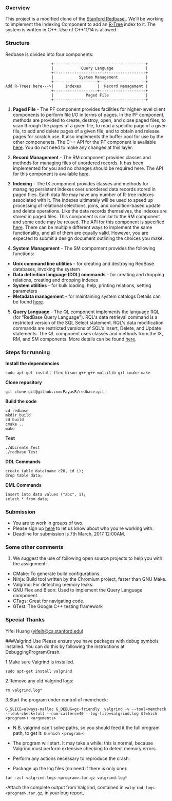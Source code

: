 ### Overview
This project is a modified clone of the [Stanford Redbase.](https://web.stanford.edu/class/cs346/2015/redbase.html). We'll be working to implement the Indexing Component to add an [R-Tree](http://dl.acm.org/citation.cfm?id=602266) index to it. The system is written in C++. Use of C++11/14 is allowed.

### Structure
Redbase is divided into four components:

```
                    +----------------------------------------+
                    |            Query Language              | 
                    +----------------------------------------+
                    |           System Management            |
                    +-------------------+--------------------+
Add R-Trees here--->|     Indexes       |  Record Management |
                    +-------------------+--------------------+
                    |              Paged File                |
                    +----------------------------------------+
```
1. **Paged File** - The PF component provides facilities for higher-level client components to perform file I/O in terms of pages. In the PF component, methods are provided to create, destroy, open, and close paged files, to scan through the pages of a given file, to read a specific page of a given file, to add and delete pages of a given file, and to obtain and release pages for scratch use. It also implements the buffer pool for use by the other componenets. The C++ API for the PF component is available [here](https://web.stanford.edu/class/cs346/2015/redbase-pf.html). You do not need to make any changes at this layer.

2. **Record Management** -  The RM component provides classes and methods for managing files of unordered records.  It has been implemented for you and no changes should be required here. The API for this component is available [here](https://web.stanford.edu/class/cs346/2015/redbase-rm.html).  

3. **Indexing** - The IX component provides classes and methods for managing persistent indexes over unordered data records stored in paged files. Each data file may have any number of R-tree indexes associated with it. The indexes ultimately will be used to speed up processing of relational selections, joins, and condition-based update and delete operations. Like the data records themselves, the indexes are stored in paged files. This component is similar to the RM component and some code may be reused. The API for this component is specified [here](https://web.stanford.edu/class/cs346/2015/redbase-ix.html). There can be multiple different ways to implement the same functionality, and all of them are equally valid. However, you are expected to submit a design document outlining the choices you make.

4. **System Management** - The SM compoment provides the following functions:
  - __Unix command line utilities__ - for creating and destroying RedBase databases, invoking the system
  - __Data definition language (DDL) commands__ - for creating and dropping relations, creating and dropping indexes
  - __System utilities__ - for bulk loading, help, printing relations, setting parameters
  - __Metadata management__ - for maintaining system catalogs
  Details can be found [here](https://web.stanford.edu/class/cs346/2015/redbase-sm.html).
  
5. **Query Language** - The QL component implements the language RQL (for "RedBase Query Language"). RQL's data retrieval command is a restricted version of the SQL Select statement. RQL's data modification commands are restricted versions of SQL's Insert, Delete, and Update statements. The QL component uses classes and methods from the IX, RM, and SM components. More details can be found [here](https://web.stanford.edu/class/cs346/2015/redbase-ql.html).

### Steps for running

**Install the dependencies**

```
sudo apt-get install flex bison g++ g++-multilib git cmake make 
```


**Clone repository**

```
git clone git@github.com:PayasR/redbase.git 
```


**Build the code**

```
cd redbase
mkdir build
cd build
cmake ..
make
```


**Test**

```
./dbcreate Test
./redbase Test
```

**DDL Commands**

```
create table data(name c20, id i);
drop table data;
```

**DML Commands**

```
insert into data values ("abc", 1);
select * from data;
```

### Submission
- You are to work in groups of two. 
- Please sign up [here](https://docs.google.com/a/ucr.edu/spreadsheets/d/1vCCsw-hrSrAbeOQD2y_U9wIb-gayfbmVCeLJdeYUcvM/edit?usp=sharing) to let us know about who you're working with. 
- Deadline for submission is 7th March, 2017 12:00AM.

### Some other comments
1. We suggest the use of following open source projects to help you with the assignment:
- CMake: To generate build configurations.
- Ninja: Build tool written by the Chromium project, faster than GNU Make.
- Valgrind: For detecting memory leaks.
- GNU Flex and Bison: Used to implement the Query Language component.
- CTags: Great for navigating code.
- GTest: The Google C++ testing framework

### Special Thanks
Yifei Huang (yifeih@cs.stanford.edu)

###Valgrind Use
Please ensure you have packages with debug symbols installed. You can do this by following the instructions at DebuggingProgramCrash.

1.Make sure Valgrind is installed.

`sudo apt-get install valgrind`

2.Remove any old Valgrind logs:

`rm valgrind.log*`

3.Start the program under control of memcheck:


`G_SLICE=always-malloc G_DEBUG=gc-friendly  valgrind -v --tool=memcheck --leak-check=full --num-callers=40 --log-file=valgrind.log $(which <program>) <arguments>`

- N.B. valgrind can't solve paths, so you should feed it the full program path, to get it: `$(which <program>)`

- The program will start. It may take a while; this is normal, because Valgrind must perform extensive checking to detect memory errors.

- Perform any actions necessary to reproduce the crash.

- Package up the log files (no need if there is only one):

`tar -zcf valgrind-logs-<program>.tar.gz valgrind.log*`

-Attach the complete output from Valgrind, contained in `valgrind-logs-<program>.tar.gz`, in your bug report.